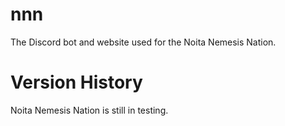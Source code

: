 # nnn
The Discord bot and website used for the Noita Nemesis Nation.

# Version History
Noita Nemesis Nation is still in testing.
